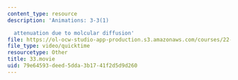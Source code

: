 ```yaml
---
content_type: resource
description: 'Animations: 3-3(1)

  attenuation due to molcular diffusion'
file: https://ol-ocw-studio-app-production.s3.amazonaws.com/courses/22-920-a-hands-on-introduction-to-nuclear-magnetic-resonance-january-iap-1997/79e64593deed5dda3b1741f2d5d9d260_33.movie
file_type: video/quicktime
resourcetype: Other
title: 33.movie
uid: 79e64593-deed-5dda-3b17-41f2d5d9d260
---
```

